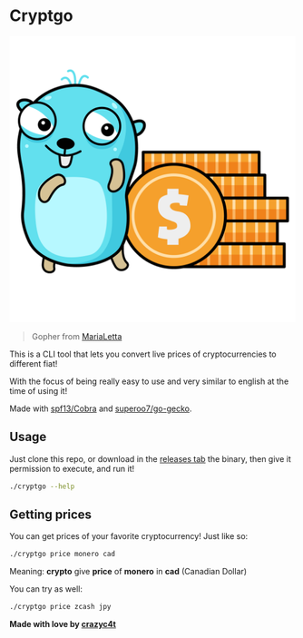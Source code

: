 # Cryptgo

![gopher](gopher.png)

> Gopher from [MariaLetta](https://github.com/MariaLetta/free-gophers-pack)

This is a CLI tool that lets you convert live prices of cryptocurrencies to different fiat!

With the focus of being really easy to use and very similar to english at the time of using it!

Made with [spf13/Cobra](https://github.com/spf13/Cobra) and [superoo7/go-gecko](https://github.com/superoo7/go-gecko).

## Usage

Just clone this repo, or download in the [releases tab](https://github.com/crazyc4t/cryptgo/releases/tag/v1.0.0) the binary, then give it permission to execute, and run it!

```bash 
./cryptgo --help
```

## Getting prices

You can get prices of your favorite cryptocurrency! Just like so:

```bash 
./cryptgo price monero cad
```

Meaning: **crypto** give **price** of **monero** in **cad** (Canadian Dollar)

You can try as well:

```bash 
./cryptgo price zcash jpy
```

**Made with love by [crazyc4t](https://crazyc4t.xyz)**

